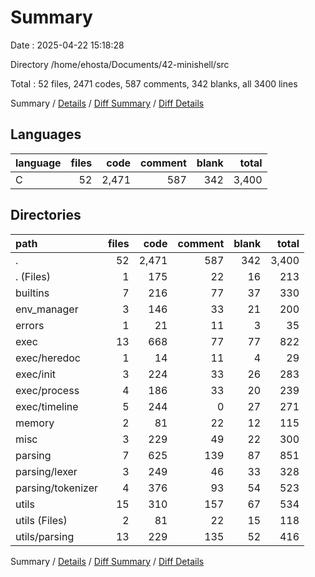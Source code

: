 # Summary

Date : 2025-04-22 15:18:28

Directory /home/ehosta/Documents/42-minishell/src

Total : 52 files,  2471 codes, 587 comments, 342 blanks, all 3400 lines

Summary / [Details](details.md) / [Diff Summary](diff.md) / [Diff Details](diff-details.md)

## Languages
| language | files | code | comment | blank | total |
| :--- | ---: | ---: | ---: | ---: | ---: |
| C | 52 | 2,471 | 587 | 342 | 3,400 |

## Directories
| path | files | code | comment | blank | total |
| :--- | ---: | ---: | ---: | ---: | ---: |
| . | 52 | 2,471 | 587 | 342 | 3,400 |
| . (Files) | 1 | 175 | 22 | 16 | 213 |
| builtins | 7 | 216 | 77 | 37 | 330 |
| env_manager | 3 | 146 | 33 | 21 | 200 |
| errors | 1 | 21 | 11 | 3 | 35 |
| exec | 13 | 668 | 77 | 77 | 822 |
| exec/heredoc | 1 | 14 | 11 | 4 | 29 |
| exec/init | 3 | 224 | 33 | 26 | 283 |
| exec/process | 4 | 186 | 33 | 20 | 239 |
| exec/timeline | 5 | 244 | 0 | 27 | 271 |
| memory | 2 | 81 | 22 | 12 | 115 |
| misc | 3 | 229 | 49 | 22 | 300 |
| parsing | 7 | 625 | 139 | 87 | 851 |
| parsing/lexer | 3 | 249 | 46 | 33 | 328 |
| parsing/tokenizer | 4 | 376 | 93 | 54 | 523 |
| utils | 15 | 310 | 157 | 67 | 534 |
| utils (Files) | 2 | 81 | 22 | 15 | 118 |
| utils/parsing | 13 | 229 | 135 | 52 | 416 |

Summary / [Details](details.md) / [Diff Summary](diff.md) / [Diff Details](diff-details.md)